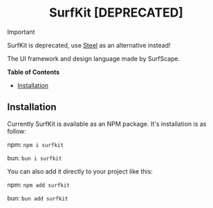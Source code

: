 <h1 align="center">SurfKit [DEPRECATED]</h1>

> [!IMPORTANT]  
> SurfKit is deprecated, use [Steel](https://github.com/surfscape/steel) as an alternative instead!

The UI framework and design language made by SurfScape.

**Table of Contents**

- [Installation](#installation)

## Installation

Currently SurfKit is available as an NPM package. It's installation is as follow:

npm: ```npm i surfkit```

bun: ```bun i surfkit```

You can also add it directly to your project like this:

npm: ```npm add surfkit```

bun: ```bun add surfkit```
